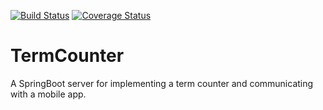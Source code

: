 [![Build Status](https://travis-ci.org/sthuemm/TermCounterBackend.svg?branch=master)](https://travis-ci.org/sthuemm/TermCounterBackend)
[![Coverage Status](https://coveralls.io/repos/github/sthuemm/TermCounterBackend/badge.svg?branch=master)](https://coveralls.io/github/sthuemm/TermCounterBackend?branch=master)

# TermCounter

A SpringBoot server for implementing a term counter and communicating with a mobile app. 